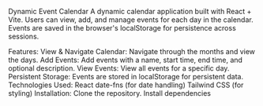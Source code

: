 Dynamic Event Calendar
A dynamic calendar application built with React + Vite. Users can view, add, and manage events for each day in the calendar. Events are saved in the browser's localStorage for persistence across sessions.

Features:
View & Navigate Calendar: Navigate through the months and view the days.
Add Events: Add events with a name, start time, end time, and optional description.
View Events: View all events for a specific day.
Persistent Storage: Events are stored in localStorage for persistent data.
Technologies Used:
React
date-fns (for date handling)
Tailwind CSS (for styling)
Installation:
Clone the repository.
Install dependencies
